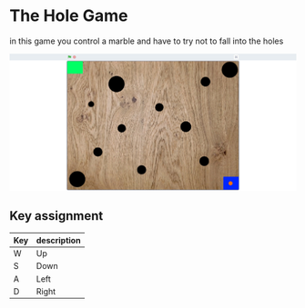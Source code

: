 # The Hole Game

in this game you control a marble and have to try not to fall into the holes

![](preview.png)

## Key assignment

| Key | description |
| --- | --- |
| W | Up
| S | Down
| A | Left
| D | Right
